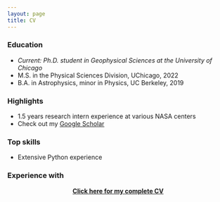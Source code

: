 ```yaml
---
layout: page
title: CV
---
```


### Education

- *Current: Ph.D. student in Geophysical Sciences at the University of Chicago*
- M.S. in the Physical Sciences Division, UChicago, 2022
- B.A. in Astrophysics, minor in Physics, UC Berkeley, 2019

### Highlights

- 1.5 years research intern experience at various NASA centers
- Check out my [Google Scholar](https://scholar.google.com/citations?user=i9PdovgAAAAJ&hl)

### Top skills

- Extensive Python experience

### Experience with


<a href="/assets/files/CV.pdf"><center><b>Click here for my complete CV</b></center></a>
